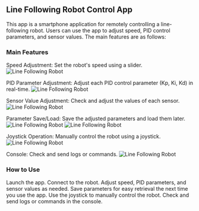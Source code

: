 ## Line Following Robot Control App
This app is a smartphone application for remotely controlling a line-following robot. Users can use the app to adjust speed, PID control parameters, and sensor values. The main features are as follows:

### Main Features
Speed Adjustment: Set the robot's speed using a slider.
![Line Following Robot](img/IMG_4790.PNG)

PID Parameter Adjustment: Adjust each PID control parameter (Kp, Ki, Kd) in real-time.
![Line Following Robot](img/IMG_4791.PNG)

Sensor Value Adjustment: Check and adjust the values of each sensor.
![Line Following Robot](img/IMG_4792.PNG)

Parameter Save/Load: Save the adjusted parameters and load them later.
![Line Following Robot](img/IMG_4793.PNG)
![Line Following Robot](img/IMG_4794.PNG)

Joystick Operation: Manually control the robot using a joystick.
![Line Following Robot](img/IMG_4795.PNG)

Console: Check and send logs or commands.
![Line Following Robot](img/IMG_4797.PNG)

### How to Use
Launch the app.
Connect to the robot.
Adjust speed, PID parameters, and sensor values as needed.
Save parameters for easy retrieval the next time you use the app.
Use the joystick to manually control the robot.
Check and send logs or commands in the console.